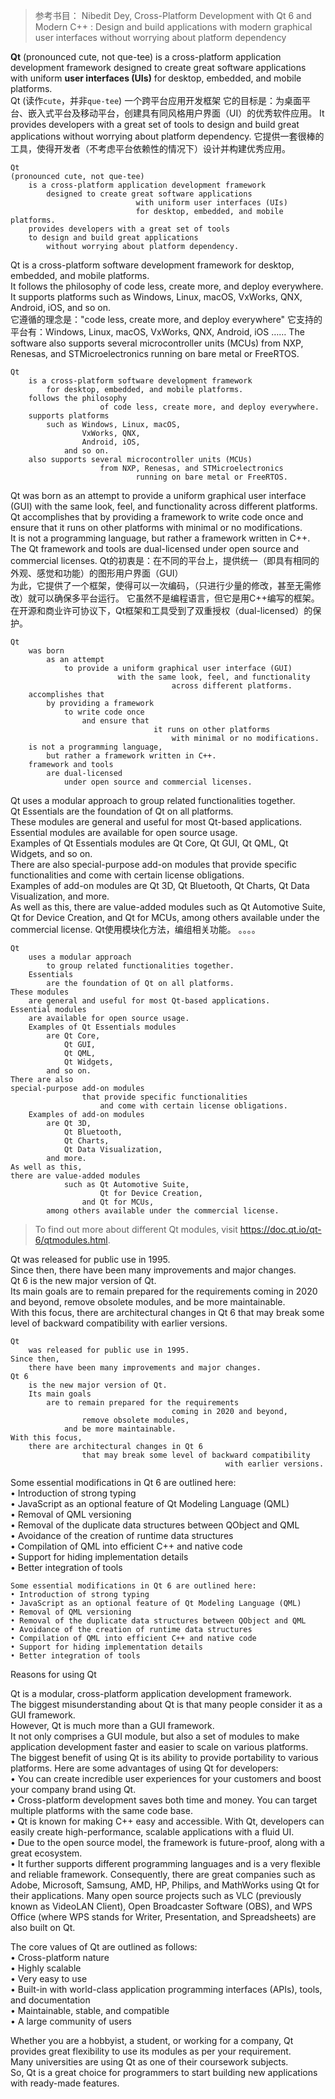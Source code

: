 >参考书目：
>Nibedit Dey, 
>Cross-Platform Development with Qt 6 and Modern C++ : 
Design and build applications with modern graphical user interfaces without worrying about platform dependency

**Qt** (pronounced cute, not que-tee) is a cross-platform application development framework designed to create great software applications with uniform **user interfaces (UIs)** for desktop, embedded, and mobile platforms.  
Qt
(读作`cute`，并非`que-tee`)
一个跨平台应用开发框架
它的目标是：为桌面平台、嵌入式平台及移动平台，创建具有同风格用户界面（UI）的优秀软件应用。
It provides developers with a great set of tools to design and build great applications without worrying about platform dependency. 
它提供一套很棒的工具，使得开发者（不考虑平台依赖性的情况下）设计并构建优秀应用。
```
Qt
(pronounced cute, not que-tee) 
	is a cross-platform application development framework 
		designed to create great software applications 
							with uniform user interfaces (UIs) 
							for desktop, embedded, and mobile platforms.
	provides developers with a great set of tools 
	to design and build great applications 
		without worrying about platform dependency. 
```



Qt is a cross-platform software development framework for desktop, embedded, and mobile platforms.  
It follows the philosophy of code less, create more, and deploy everywhere.  
It supports platforms such as Windows, Linux, macOS, VxWorks, QNX, Android, iOS, and so on.   
它遵循的理念是："code less, create more, and deploy everywhere"
它支持的平台有：Windows, Linux, macOS, VxWorks, QNX, Android, iOS ……
The software also supports several microcontroller units (MCUs) from NXP, Renesas, and STMicroelectronics running on bare metal or FreeRTOS.
```
Qt 
	is a cross-platform software development framework 
		for desktop, embedded, and mobile platforms.
	follows the philosophy 
					of code less, create more, and deploy everywhere.
	supports platforms 
		such as Windows, Linux, macOS, 
				VxWorks, QNX, 
				Android, iOS, 
			and so on.
	also supports several microcontroller units (MCUs) 
					from NXP, Renesas, and STMicroelectronics 
							running on bare metal or FreeRTOS.
```




Qt was born as an attempt to provide a uniform graphical user interface (GUI) with the same look, feel, and functionality across different platforms.  
Qt accomplishes that by providing a framework to write code once and ensure that it runs on other platforms with minimal or no modifications.  
It is not a programming language, but rather a framework written in C++.  
The Qt framework and tools are dual-licensed under open source and commercial licenses.
Qt的初衷是：在不同的平台上，提供统一（即具有相同的外观、感觉和功能）的图形用户界面（GUI）  
为此，它提供了一个框架，使得可以一次编码，（只进行少量的修改，甚至无需修改）就可以确保多平台运行。
它虽然不是编程语言，但它是用C++编写的框架。
在开源和商业许可协议下，Qt框架和工具受到了双重授权（dual-licensed）的保护。
```
Qt 
	was born 
		as an attempt 
			to provide a uniform graphical user interface (GUI) 
						with the same look, feel, and functionality
                        			across different platforms.  
	accomplishes that 
		by providing a framework 
			to write code once 
				and ensure that 
								it runs on other platforms 
									with minimal or no modifications.
	is not a programming language, 
		but rather a framework written in C++.
	framework and tools 
		are dual-licensed 
			under open source and commercial licenses.
```



Qt uses a modular approach to group related functionalities together.  
Qt Essentials are the foundation of Qt on all platforms.  
These modules are general and useful for most Qt-based applications.  
Essential modules are available for open source usage.  
Examples of Qt Essentials modules are Qt Core, Qt GUI, Qt QML, Qt Widgets, and so on.  
There are also special-purpose add-on modules that provide specific functionalities and come with certain license obligations.  
Examples of add-on modules are Qt 3D, Qt Bluetooth, Qt Charts, Qt Data Visualization, and more.  
As well as this, there are value-added modules such as Qt Automotive Suite, Qt for Device Creation, and Qt for MCUs, among others available under the commercial license.
Qt使用模块化方法，编组相关功能。
。。。。
```
Qt 
	uses a modular approach 
		to group related functionalities together.  
	Essentials 
		are the foundation of Qt on all platforms.  
These modules 
	are general and useful for most Qt-based applications.  
Essential modules 
	are available for open source usage.  
	Examples of Qt Essentials modules 
		are Qt Core, 
			Qt GUI, 
			Qt QML, 
			Qt Widgets, 
		and so on.  
There are also 
special-purpose add-on modules 
				that provide specific functionalities 
					and come with certain license obligations.  
	Examples of add-on modules 
		are Qt 3D, 
			Qt Bluetooth, 
			Qt Charts, 
			Qt Data Visualization, 
		and more.  
As well as this, 
there are value-added modules 
			such as Qt Automotive Suite, 
					Qt for Device Creation, 
				and Qt for MCUs, 
		among others available under the commercial license.
```





>To find out more about different Qt modules, visit https://doc.qt.io/qt-6/qtmodules.html.


Qt was released for public use in 1995.  
Since then, there have been many improvements and major changes.  
Qt 6 is the new major version of Qt.  
Its main goals are to remain prepared for the requirements coming in 2020 and beyond, remove obsolete modules, and be more maintainable.  
With this focus, there are architectural changes in Qt 6 that may break some level of backward compatibility with earlier versions.
```
Qt 
	was released for public use in 1995.  
Since then, 
	there have been many improvements and major changes.  
Qt 6 
	is the new major version of Qt.  
	Its main goals 
		are to remain prepared for the requirements 
									coming in 2020 and beyond, 
				remove obsolete modules, 
			and be more maintainable.
With this focus, 
	there are architectural changes in Qt 6 
				that may break some level of backward compatibility 
												with earlier versions.
```



Some essential modifications in Qt 6 are outlined here:  
• Introduction of strong typing  
• JavaScript as an optional feature of Qt Modeling Language (QML)  
• Removal of QML versioning  
• Removal of the duplicate data structures between QObject and QML  
• Avoidance of the creation of runtime data structures  
• Compilation of QML into efficient C++ and native code  
• Support for hiding implementation details  
• Better integration of tools  

```
Some essential modifications in Qt 6 are outlined here:  
• Introduction of strong typing  
• JavaScript as an optional feature of Qt Modeling Language (QML)  
• Removal of QML versioning  
• Removal of the duplicate data structures between QObject and QML  
• Avoidance of the creation of runtime data structures  
• Compilation of QML into efficient C++ and native code  
• Support for hiding implementation details  
• Better integration of tools  
```











Reasons for using Qt

Qt is a modular, cross-platform application development framework.  
The biggest misunderstanding about Qt is that many people consider it as a GUI framework.  
However, Qt is much more than a GUI framework.  
It not only comprises a GUI module, but also a set of modules to make application development faster and easier to scale on various platforms.  
The biggest benefit of using Qt is its ability to provide portability to various platforms. 
Here are some advantages of using Qt for developers:  
• You can create incredible user experiences for your customers and boost your company brand using Qt.  
• Cross-platform development saves both time and money. You can target multiple platforms with the same code base.  
• Qt is known for making C++ easy and accessible. With Qt, developers can easily create high-performance, scalable applications with a fluid UI.  
• Due to the open source model, the framework is future-proof, along with a great ecosystem.  
• It further supports different programming languages and is a very flexible and reliable framework. Consequently, there are great companies such as Adobe, Microsoft, Samsung, AMD, HP, Philips, and MathWorks using Qt for their applications. Many open source projects such as VLC (previously known as VideoLAN Client), Open Broadcaster Software (OBS), and WPS Office (where WPS stands for Writer, Presentation, and Spreadsheets) are also built on Qt.

The core values of Qt are outlined as follows:  
• Cross-platform nature  
• Highly scalable  
• Very easy to use  
• Built-in with world-class application programming interfaces (APIs), tools, and documentation  
• Maintainable, stable, and compatible  
• A large community of users  

Whether you are a hobbyist, a student, or working for a company, Qt provides great flexibility to use its modules as per your requirement.  
Many universities are using Qt as one of their coursework subjects.  
So, Qt is a great choice for programmers to start building new applications with ready-made features. 



